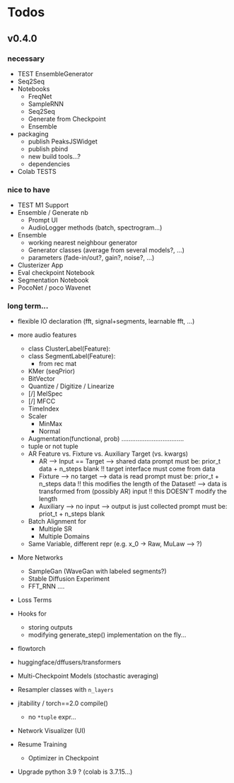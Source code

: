 # Todos

## v0.4.0

### necessary

- TEST EnsembleGenerator
- Seq2Seq
- Notebooks
    - FreqNet
    - SampleRNN
    - Seq2Seq
    - Generate from Checkpoint
    - Ensemble
- packaging
    - publish PeaksJSWidget
    - publish pbind
    - new build tools...?
    - dependencies
- Colab TESTS

### nice to have

- TEST M1 Support
- Ensemble / Generate nb
    - Prompt UI
    - AudioLogger methods (batch, spectrogram...)
- Ensemble
    - working nearest neighbour generator
    - Generator classes (average from several models?, ...)
    - parameters (fade-in/out?, gain?, noise?, ...)
- Clusterizer App
- Eval checkpoint Notebook
- Segmentation Notebook
- PocoNet / poco Wavenet

    
### long term...

- flexible IO declaration (fft, signal+segments, learnable fft, ...)
- more audio features
    - class ClusterLabel(Feature):
    - class SegmentLabel(Feature):
        - from rec mat
    - KMer (seqPrior)
    - BitVector
    - Quantize / Digitize / Linearize
    - [/] MelSpec
    - [/] MFCC
    - TimeIndex
    - Scaler
        - MinMax
        - Normal
    - Augmentation(functional, prob)
    ...................................
    - tuple or not tuple
    - AR Feature vs. Fixture vs. Auxiliary Target (vs. kwargs)
        - AR --> Input == Target --> shared data
            prompt must be: prior_t data + n_steps blank
            !! target interface must come from data
        - Fixture --> no target 
            --> data is read
            prompt must be: prior_t + n_steps data
            !! this modifies the length of the Dataset!
            --> data is transformed from (possibly AR) input
            !! this DOESN'T modify the length
        - Auxiliary --> no input --> output is just collected
            prompt must be: priot_t + n_steps blank
    - Batch Alignment for
        - Multiple SR
        - Multiple Domains
    - Same Variable, different repr (e.g. x_0 -> Raw, MuLaw --> ?)

- More Networks
    - SampleGan (WaveGan with labeled segments?)
    - Stable Diffusion Experiment
    - FFT_RNN
    ....
- Loss Terms
- Hooks for
    - storing outputs
    - modifying generate_step() implementation on the fly...
- flowtorch
- huggingface/dffusers/transformers
- Multi-Checkpoint Models (stochastic averaging)
- Resampler classes with `n_layers`
- jitability / torch==2.0 compile()
    - no `*tuple` expr...
- Network Visualizer (UI)
- Resume Training
    - Optimizer in Checkpoint
- Upgrade python 3.9 ? (colab is 3.7.15...)

 